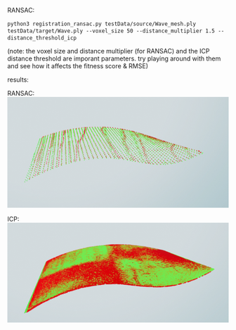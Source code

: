 

RANSAC:

```
python3 registration_ransac.py testData/source/Wave_mesh.ply testData/target/Wave.ply --voxel_size 50 --distance_multiplier 1.5 --distance_threshold_icp
```

(note: the voxel size and distance multiplier (for RANSAC) and the ICP distance threshold are imporant parameters. try playing around with them and see how it affects the fitness score & RMSE)

results:

RANSAC:
![ransac](results/ransac.png)

ICP:
![icp](results/icp.png)
